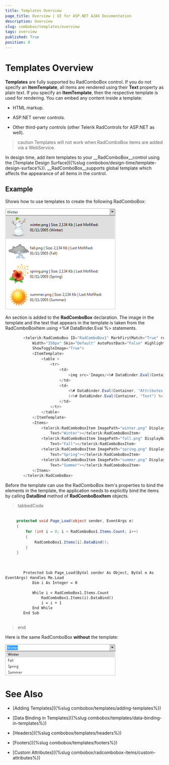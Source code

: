 ```yaml
---
title: Templates Overview
page_title: Overview | UI for ASP.NET AJAX Documentation
description: Overview
slug: combobox/templates/overview
tags: overview
published: True
position: 0
---
```


# Templates Overview



__Templates__ are fully supported bu RadComboBox control. If you do not specify an __ItemTemplate__, all items are rendered using their __Text__ property as plain text. If you specify an __ItemTemplate__, then the respective template is used for rendering. You can embed any content inside a template:

* HTML markup.

* ASP.NET server controls.

* Other third-party controls (other Telerik RadControls for ASP.NET as well).

>caution Templates will not work when RadComboBox items are added via a WebService.
>


In design time, add item templates to your __RadComboBox__control using the [Template Design Surface]({%slug combobox/design-time/template-design-surface%}). __RadComboBox__supports global template which affects the appearance of all items in the control.

## Example

Shows how to use templates to create the following RadComboBox:

![ComboBox Custom Attributes Images](images/combobox_customattributeimages.png)

An <ItemTemplate> section is added to the __RadComboBox__ declaration. The image in the template and the text that appears in the template is taken from the RadComboBoxItem using <%# DataBinder.Eval %> statements.

````C#
	    <telerik:RadComboBox ID="RadComboBox1" MarkFirstMatch="True" runat="server" Height="297px"
			Width="350px" Skin="Default" AutoPostBack="False" HighlightTemplatedItems="True"
			ShowToggleImage="True">
			<ItemTemplate>
				<table >
					<tr>
						<td>
							<img src='Images/<%# DataBinder.Eval(Container, "Attributes['ImagePath']") %>' alt="" />
						</td>
						<td>
							<%# DataBinder.Eval(Container, "Attributes['DisplayName']") %>
							(<%# DataBinder.Eval(Container, "Text") %>)
						</td>
					</tr>
				</table>
			</ItemTemplate>
			<Items>
				<telerik:RadComboBoxItem ImagePath="winter.png" DisplayName="winter.png | Size: 2,134 Kb | Last Mofified: 01/11/2005"
					Text="Winter"></telerik:RadComboBoxItem>
				<telerik:RadComboBoxItem ImagePath="fall.png" DisplayName="fall.png | Size: 2,134 Kb | Last Mofified: 01/11/2005"
					Text="Fall"></telerik:RadComboBoxItem>
				<telerik:RadComboBoxItem ImagePath="spring.png" DisplayName="spring.png | Size: 2,134 Kb | Last Mofified: 01/11/2005"
					Text="Spring"></telerik:RadComboBoxItem>
				<telerik:RadComboBoxItem ImagePath="summer.png" DisplayName="summer.png | Size: 2,134 Kb | Last Mofified: 01/11/2005"
					Text="Summer"></telerik:RadComboBoxItem>
			</Items>
		</telerik:RadComboBox>
````



Before the template can use the RadComboBox item's properties to bind the elements in the template, the application needs to explicitly bind the items by calling __DataBind__ method of __RadComboBoxItem__ objects.

>tabbedCode

````C#
	     
	 protected void Page_Load(object sender, EventArgs e)
	 {   
	     for (int i = 0; i < RadComboBox1.Items.Count; i++)   
	     {      
	         RadComboBox1.Items[i].DataBind();   
	     }      
	 }
				
````



````VB.NET
	     
	    Protected Sub Page_Load(ByVal sender As Object, ByVal e As EventArgs) Handles Me.Load
	        Dim i As Integer = 0
	
	        While i < RadComboBox1.Items.Count
	            RadComboBox1.Items(i).DataBind()
	            i = i + 1
	        End While
	    End Sub
	
````


>end

Here is the same RadComboBox __without__ the template:

![ComboBox No Template](images/combobox_notemplate.png)

# See Also

 * [Adding Templates]({%slug combobox/templates/adding-templates%})

 * [Data Binding in Templates]({%slug combobox/templates/data-binding-in-templates%})

 * [Headers]({%slug combobox/templates/headers%})

 * [Footers]({%slug combobox/templates/footers%})

 * [Custom Attributes]({%slug combobox/radcombobox-items/custom-attributes%})
